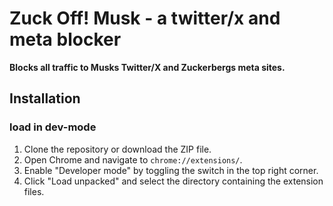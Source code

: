 # Zuck Off! Musk - a twitter/x and meta blocker
**Blocks all traffic to Musks Twitter/X and Zuckerbergs meta sites.**

## Installation

### load in dev-mode
1. Clone the repository or download the ZIP file.
2. Open Chrome and navigate to `chrome://extensions/`.
3. Enable "Developer mode" by toggling the switch in the top right corner.
4. Click "Load unpacked" and select the directory containing the extension files.
